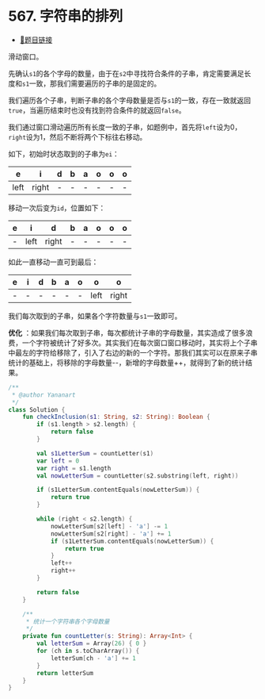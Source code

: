 # 567. 字符串的排列

- [🔗题目链接](https://leetcode-cn.com/problems/permutation-in-string/)

滑动窗口。

先确认`s1`的各个字母的数量，由于在`s2`中寻找符合条件的子串，肯定需要满足长度和`s1`一致，那我们需要遍历的子串的是固定的。

我们遍历各个子串，判断子串的各个字母数量是否与`s1`的一致，存在一致就返回`true`，当遍历结束时也没有找到符合条件的就返回`false`。

我们通过窗口滑动遍历所有长度一致的子串，如题例中，首先将`left`设为0，`right`设为1，然后不断将两个下标往右移动。

如下，初始时状态取到的子串为`ei`：

| e    | i     | d   | b   | a   | o   | o   | o   |
|------|-------|-----|-----|-----|-----|-----|-----|
| left | right | -   | -   | -   | -   | -   | -   |

移动一次后变为`id`，位置如下：

| e   | i    | d     | b   | a   | o   | o   | o   |
|-----|------|-------|-----|-----|-----|-----|-----|
| -   | left | right | -   | -   | -   | -   | -   |

如此一直移动一直可到最后：

| e   | i   | d   | b   | a   | o   | o    | o     |
|-----|-----|-----|-----|-----|-----|------|-------|
| -   | -   | -   | -   | -   | -   | left | right |

我们每次取到的子串，如果各个字符数量与`s1`一致即可。

**优化**
：如果我们每次取到子串，每次都统计子串的字母数量，其实造成了很多浪费，一个字符被统计了好多次。其实我们在每次窗口窗口移动时，其实将上个子串中最左的字符给移除了，引入了右边的新的一个字符。那我们其实可以在原来子串统计的基础上，将移除的字母数量--，新增的字母数量++，就得到了新的统计结果。

```kotlin
/**
 * @author Yananart
 */
class Solution {
    fun checkInclusion(s1: String, s2: String): Boolean {
        if (s1.length > s2.length) {
            return false
        }

        val s1LetterSum = countLetter(s1)
        var left = 0
        var right = s1.length
        val nowLetterSum = countLetter(s2.substring(left, right))

        if (s1LetterSum.contentEquals(nowLetterSum)) {
            return true
        }

        while (right < s2.length) {
            nowLetterSum[s2[left] - 'a'] -= 1
            nowLetterSum[s2[right] - 'a'] += 1
            if (s1LetterSum.contentEquals(nowLetterSum)) {
                return true
            }
            left++
            right++
        }

        return false
    }

    /**
     * 统计一个字符串各个字母数量
     */
    private fun countLetter(s: String): Array<Int> {
        val letterSum = Array(26) { 0 }
        for (ch in s.toCharArray()) {
            letterSum[ch - 'a'] += 1
        }
        return letterSum
    }
}
```
